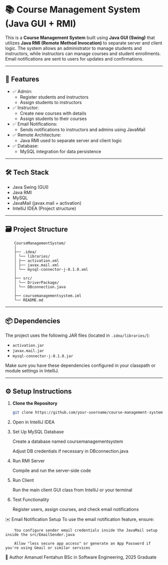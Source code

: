 # 📚 Course Management System (Java GUI + RMI)

This is a **Course Management System** built using **Java GUI (Swing)** that utilizes **Java RMI (Remote Method Invocation)** to separate server and client logic. The system allows an administrator to manage students and instructors, while instructors can manage courses and student enrollments. Email notifications are sent to users for updates and confirmations.

---

## 🚀 Features

- ✅ Admin:
  - Register students and instructors
  - Assign students to instructors
- ✅ Instructor:
  - Create new courses with details
  - Assign students to their courses
- ✅ Email Notifications:
  - Sends notifications to instructors and admins using JavaMail
- ✅ Remote Architecture:
  - Java RMI used to separate server and client logic
- ✅ Database:
  - MySQL integration for data persistence

---

## 🛠️ Tech Stack

- Java Swing (GUI)
- Java RMI
- MySQL
- JavaMail (javax.mail + activation)
- IntelliJ IDEA (Project structure)

---

## 🗃️ Project Structure
        CourseManagementSystem/
        │
        ├── .idea/
        │ └── libraries/
        │ ├── activation.xml
        │ ├── javax.mail.xml
        │ └── mysql-connector-j-8.1.0.xml
        │
        ├── src/
        │ └── DriverPackage/
        │ └── DBconnection.java
        │
        ├── coursemanagementsystem.iml
        └── README.md

---

## 📦 Dependencies

The project uses the following JAR files (located in `.idea/libraries/`):

- `activation.jar`
- `javax.mail.jar`
- `mysql-connector-j-8.1.0.jar`

Make sure you have these dependencies configured in your classpath or module settings in IntelliJ.

---

## ⚙️ Setup Instructions

1. **Clone the Repository**
   ```bash
   git clone https://github.com/your-username/course-management-system.git
2. Open in IntelliJ IDEA

3. Set Up MySQL Database

    Create a database named coursemanagementsystem

    Adjust DB credentials if necessary in DBconnection.java
4. Run RMI Server

     Compile and run the server-side code
5. Run Client

      Run the main client GUI class from IntelliJ or your terminal
6. Test Functionality

      Register users, assign courses, and check email notifications

✉️ Email Notification Setup
    To use the email notification feature, ensure:
    
        You configure sender email credentials inside the JavaMail setup inside the src/EmailSender.java
        
        Allow "less secure app access" or generate an App Password if you're using Gmail or similar services

👤 Author
Amanuel Fentahun
BSc in Software Engineering, 2025 Graduate
